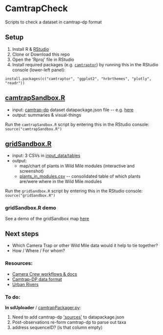 # CamtrapCheck
Scripts to check a dataset in camtrap-dp format

## Setup
1. Install R & [RStudio](https://posit.co/download/rstudio-desktop/)
2. Clone or Download this repo
3. Open the 'Rproj' file in RStudio
4. Install required packages (e.g. [`camtraptor`](https://github.com/inbo/camtraptor/)) by running this in the RStudio console (lower-left panel):
```
install.packages(c("camtraptor", "ggplot2", "hrbrthemes", "plotly", "readr"))
```

## [camtrapSandbox.R](https://github.com/magpiedin/CamtrapCheck/blob/main/camtrapSandbox.R)
- input: [camtrap-dp](https://camtrap-dp.tdwg.org) dataset datapackage.json file -- e.g. [here](https://github.com/magpiedin/CamtrapCheck/blob/main/input_data/camtrap-dp-55a9f7ea-f07f-4e1c-84f5-32ef46604189/datapackage.json)
- output: summaries & visual-things

Run the `camtrapSandbox.R` script by entering this in the RStudio console: `source("camtrapSandbox.R")`

## [gridSandbox.R](https://github.com/magpiedin/CamtrapCheck/blob/main/gridSandbox.R)
- input: 3 CSVs in [input_data/tables](https://github.com/magpiedin/CamtrapCheck/tree/main/input_data/tables)
- output: 
  - map/chart of plants in Wild Mile modules (interactive and screenshot)
  - [plants_in_modules.csv](https://github.com/magpiedin/CamtrapCheck/tree/main/output_data) -- consolidated table of which plants are/were where in the Wild Mile modules
  
Run the `gridSandbox.R` script by entering this in the RStudio console: `source("gridSandbox.R")`

### gridSandbox.R demo
See a demo of the gridSandbox map [here](https://kate-webbink.shinyapps.io/sandbox_app/)

## Next steps
- Which Camera Trap or other Wild Mile data would it help to tie together?
- How / Where / For whom?

### Resources:
- [Camera Crew workflows & docs](https://drive.google.com/drive/u/1/folders/172Kd0gDSpqvSuUFRm-RDMCabYptwfP7T)
- [Camtrap-DP data format](https://camtrap-dp.tdwg.org)
- [Urban Rivers](https://www.urbanriv.org/)

### To do: 

**In sdUploader** / [camtrapPackager.py](https://github.com/nkwsy/sdUploader/blob/wildlife_cam/camtrapPackager.py):
1. Need to add camtrap-dp ['sources'](https://camtrap-dp.tdwg.org/metadata/#sources) to datapackage.json
2. Post-observations re-form camtrap-dp to parse out taxa
3. address sequenceID? (is that column empty)


